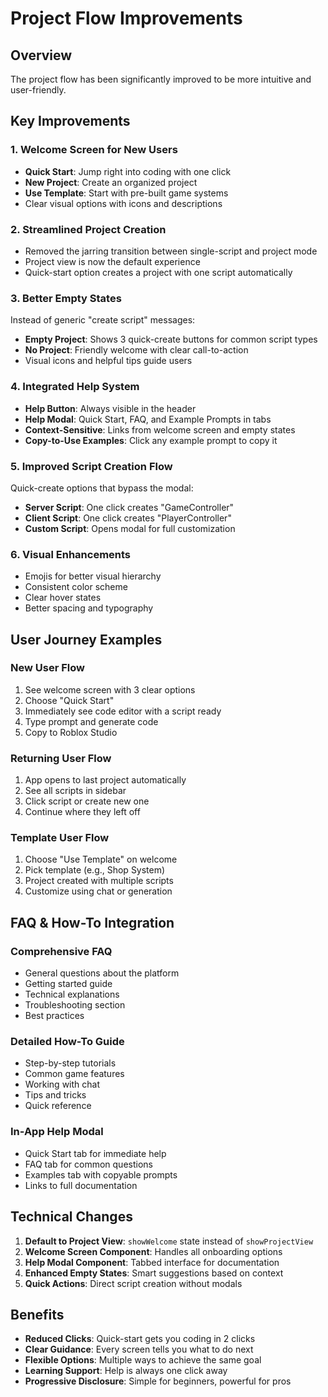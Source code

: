 # Project Flow Improvements

## Overview
The project flow has been significantly improved to be more intuitive and user-friendly.

## Key Improvements

### 1. Welcome Screen for New Users
- **Quick Start**: Jump right into coding with one click
- **New Project**: Create an organized project 
- **Use Template**: Start with pre-built game systems
- Clear visual options with icons and descriptions

### 2. Streamlined Project Creation
- Removed the jarring transition between single-script and project mode
- Project view is now the default experience
- Quick-start option creates a project with one script automatically

### 3. Better Empty States
Instead of generic "create script" messages:
- **Empty Project**: Shows 3 quick-create buttons for common script types
- **No Project**: Friendly welcome with clear call-to-action
- Visual icons and helpful tips guide users

### 4. Integrated Help System
- **Help Button**: Always visible in the header
- **Help Modal**: Quick Start, FAQ, and Example Prompts in tabs
- **Context-Sensitive**: Links from welcome screen and empty states
- **Copy-to-Use Examples**: Click any example prompt to copy it

### 5. Improved Script Creation Flow
Quick-create options that bypass the modal:
- **Server Script**: One click creates "GameController"
- **Client Script**: One click creates "PlayerController"  
- **Custom Script**: Opens modal for full customization

### 6. Visual Enhancements
- Emojis for better visual hierarchy
- Consistent color scheme
- Clear hover states
- Better spacing and typography

## User Journey Examples

### New User Flow
1. See welcome screen with 3 clear options
2. Choose "Quick Start" 
3. Immediately see code editor with a script ready
4. Type prompt and generate code
5. Copy to Roblox Studio

### Returning User Flow
1. App opens to last project automatically
2. See all scripts in sidebar
3. Click script or create new one
4. Continue where they left off

### Template User Flow  
1. Choose "Use Template" on welcome
2. Pick template (e.g., Shop System)
3. Project created with multiple scripts
4. Customize using chat or generation

## FAQ & How-To Integration

### Comprehensive FAQ
- General questions about the platform
- Getting started guide
- Technical explanations
- Troubleshooting section
- Best practices

### Detailed How-To Guide
- Step-by-step tutorials
- Common game features
- Working with chat
- Tips and tricks
- Quick reference

### In-App Help Modal
- Quick Start tab for immediate help
- FAQ tab for common questions  
- Examples tab with copyable prompts
- Links to full documentation

## Technical Changes

1. **Default to Project View**: `showWelcome` state instead of `showProjectView`
2. **Welcome Screen Component**: Handles all onboarding options
3. **Help Modal Component**: Tabbed interface for documentation
4. **Enhanced Empty States**: Smart suggestions based on context
5. **Quick Actions**: Direct script creation without modals

## Benefits

- **Reduced Clicks**: Quick-start gets you coding in 2 clicks
- **Clear Guidance**: Every screen tells you what to do next
- **Flexible Options**: Multiple ways to achieve the same goal
- **Learning Support**: Help is always one click away
- **Progressive Disclosure**: Simple for beginners, powerful for pros